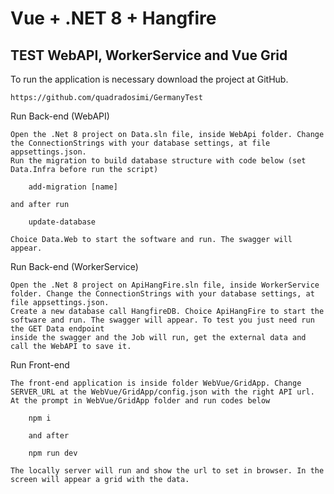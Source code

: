 # Vue + .NET 8 + Hangfire 

## TEST WebAPI, WorkerService and Vue Grid

To run the application is necessary download the project at GitHub.

	https://github.com/quadradosimi/GermanyTest

Run Back-end (WebAPI)
	
	Open the .Net 8 project on Data.sln file, inside WebApi folder. Change the ConnectionStrings with your database settings, at file appsettings.json.
	Run the migration to build database structure with code below (set Data.Infra before run the script)

		add-migration [name]
		
	and after run

		update-database
		
	Choice Data.Web to start the software and run. The swagger will appear.
	
Run Back-end (WorkerService)
	
	Open the .Net 8 project on ApiHangFire.sln file, inside WorkerService folder. Change the ConnectionStrings with your database settings, at file appsettings.json.
	Create a new database call HangfireDB. Choice ApiHangFire to start the software and run. The swagger will appear. To test you just need run the GET Data endpoint 
	inside the swagger and the Job will run, get the external data and call the WebAPI to save it.		
		
Run Front-end

	The front-end application is inside folder WebVue/GridApp. Change SERVER_URL at the WebVue/GridApp/config.json with the right API url. 
	At the prompt in WebVue/GridApp folder and run codes below
	
		npm i
		
		and after
		
		npm run dev
		
	The locally server will run and show the url to set in browser. In the screen will appear a grid with the data.
